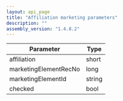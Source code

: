```yaml
---
layout: api_page
title: "Affiliation marketing parameters"
description: ""
assembly_version: "1.4.8.2"
---
```



| Parameter | Type |
| --------- | ---- |
| affiliation | short |
| marketingElementRecNo | long |
| marketingElementId | string |
| checked | bool |

